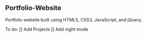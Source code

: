 ## Portfolio-Website
Portfolio website built using HTML5, CSS3, JavaScript, and jQuery.

To do:
[] Add Projects
[] Add night mode